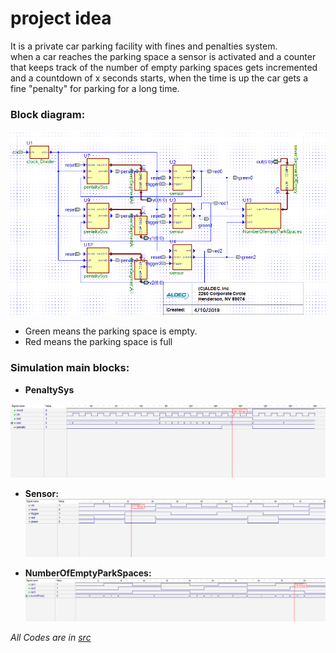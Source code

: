 # project idea
It is a private car parking facility with fines and penalties system.\
when a car reaches the parking space a sensor is activated and a counter that keeps track of the number of empty parking spaces gets incremented and a countdown of x seconds starts,
when the time is up the car gets a fine "penalty" for parking for a long time.

### Block diagram:
![](Images/BlockD.png)
- Green means the parking space is empty.
- Red means the parking space is full

### Simulation main blocks:
- **PenaltySys**

![](Images/penaltySys.png)

- **Sensor:**
![](Images/sensor.png)

- **NumberOfEmptyParkSpaces:**
![](Images/numOfParkedCars.png)


*All Codes are in [src](https://github.com/FaisalAlshammari/Digital_Logic_Design/tree/main/PrivateCarParkingFacility/src)*




